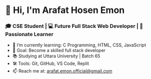 # 👋 Hi, I'm Arafat Hosen Emon
### 🎓 CSE Student | 💻 Future Full Stack Web Developer | 🚀 Passionate Learner

- 🌱 I’m currently learning: C Programming, HTML, CSS, JavaScript
- 🎯 Goal: Become a skilled full stack developer
- 📚 Studying at Uttara University | Batch 65
- 🛠️ Tools: Git, GitHub, VS Code, Replit
- 📫 Reach me at: arafat.emon.official@gmail.com
